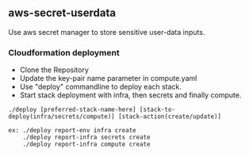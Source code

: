 ## aws-secret-userdata
Use aws secret manager to store sensitive user-data inputs.

### Cloudformation deployment

- Clone the Repository
- Update the key-pair name parameter in compute.yaml
- Use "deploy" commandline to deploy each stack.
- Start stack deployment with infra, then secrets and finally compute.

```
./deploy [preferred-stack-name-here] [stack-to-deploy(infra/secrets/compute)] [stack-action(create/update)]

ex: ./deploy report-env infra create
    ./deploy report-infra secrets create
    ./deploy report-infra compute create
```
